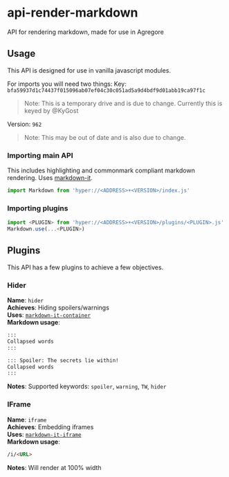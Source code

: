 # api-render-markdown
API for rendering markdown, made for use in Agregore

## Usage
This API is designed for use in vanilla javascript modules.

For imports you will need two things:
Key: `bfa59937d1c74437f015096ab07ef04c30c051ad5a9d4bdf9d01abb19ca97f1c`
> Note: This is a temporary drive and is due to change. Currently this is keyed by @KyGost

Version: `962`
> Note: This may be out of date and is also due to change.

### Importing main API
This includes highlighting and commonmark compliant markdown rendering. Uses [markdown-it](https://github.com/markdown-it/markdown-it).
```javascript
import Markdown from 'hyper://<ADDRESS>+<VERSION>/index.js'
```

### Importing plugins
```javascript
import <PLUGIN> from 'hyper://<ADDRESS>+<VERSION>/plugins/<PLUGIN>.js'
Markdown.use(...<PLUGIN>)
```

## Plugins
This API has a few plugins to achieve a few objectives.

### Hider
**Name**: `hider`  
**Achieves**: Hiding spoilers/warnings  
**Uses**: [`markdown-it-container`](https://github.com/markdown-it/markdown-it-container)  
**Markdown usage**:
```markdown
:::
Collapsed words
:::

::: Spoiler: The secrets lie within!
Collapsed words
:::
```
**Notes**: Supported keywords: `spoiler`, `warning`, `TW`, `hider`

### IFrame
**Name**: `iframe`  
**Achieves**: Embedding iframes  
**Uses**: [`markdown-it-iframe`](https://github.com/rjriel/markdown-it-iframe)  
**Markdown usage**:
```markdown
/i/<URL>
```
**Notes**: Will render at 100% width
